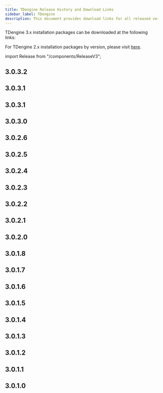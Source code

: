 ```yaml
---
title: TDengine Release History and Download Links
sidebar_label: TDengine
description: This document provides download links for all released versions of TDengine 3.0.
---
```


TDengine 3.x installation packages can be downloaded at the following links:

For TDengine 2.x installation packages by version, please visit [here](https://www.taosdata.com/all-downloads).

import Release from "/components/ReleaseV3";

## 3.0.3.2

<Release type="tdengine" version="3.0.3.2" />

## 3.0.3.1

<Release type="tdengine" version="3.0.3.1" />

## 3.0.3.1

<Release type="tdengine" version="3.0.3.1" />

## 3.0.3.0

<Release type="tdengine" version="3.0.3.0" />

## 3.0.2.6

<Release type="tdengine" version="3.0.2.6" />

## 3.0.2.5

<Release type="tdengine" version="3.0.2.5" />

## 3.0.2.4

<Release type="tdengine" version="3.0.2.4" />

## 3.0.2.3

<Release type="tdengine" version="3.0.2.3" />

## 3.0.2.2

<Release type="tdengine" version="3.0.2.2" />

## 3.0.2.1

<Release type="tdengine" version="3.0.2.1" />

## 3.0.2.0

<Release type="tdengine" version="3.0.2.0" />

## 3.0.1.8

<Release type="tdengine" version="3.0.1.8" />

## 3.0.1.7

<Release type="tdengine" version="3.0.1.7" />

## 3.0.1.6

<Release type="tdengine" version="3.0.1.6" />

## 3.0.1.5

<Release type="tdengine" version="3.0.1.5" />

## 3.0.1.4

<Release type="tdengine" version="3.0.1.4" />

## 3.0.1.3

<Release type="tdengine" version="3.0.1.3" />

## 3.0.1.2

<Release type="tdengine" version="3.0.1.2" />

## 3.0.1.1

<Release type="tdengine" version="3.0.1.1" />

## 3.0.1.0

<Release type="tdengine" version="3.0.1.0" />
